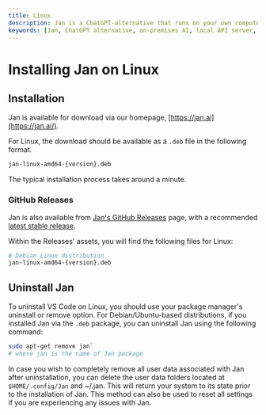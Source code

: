 ```yaml
---
title: Linux
description: Jan is a ChatGPT-alternative that runs on your own computer, with a local API server.
keywords: [Jan, ChatGPT alternative, on-premises AI, local API server, local AI, llm, conversational AI, no-subscription fee]
---
```


# Installing Jan on Linux

## Installation

Jan is available for download via our homepage, [https://jan.ai](https://jan.ai/).

For Linux, the download should be available as a `.deb` file in the following format. 

```bash
jan-linux-amd64-{version}.deb
```

The typical installation process takes around a minute. 

### GitHub Releases

Jan is also available from [Jan's GitHub Releases](https://github.com/janhq/jan/releases) page, with a recommended [latest stable release](https://github.com/janhq/jan/releases/latest). 

Within the Releases' assets, you will find the following files for Linux:

```bash
# Debian Linux distribution
jan-linux-amd64-{version}.deb
```

## Uninstall Jan
To uninstall VS Code on Linux, you should use your package manager's uninstall or remove option. For Debian/Ubuntu-based distributions, if you installed Jan via the `.deb` package, you can uninstall Jan using the following command:
```bash
sudo apt-get remove jan`
# where jan is the name of Jan package
``` 
In case you wish to completely remove all user data associated with Jan after uninstallation, you can delete the user data folders located at `$HOME/.config/Jan` and ~/.jan. This will return your system to its state prior to the installation of Jan. This method can also be used to reset all settings if you are experiencing any issues with Jan.